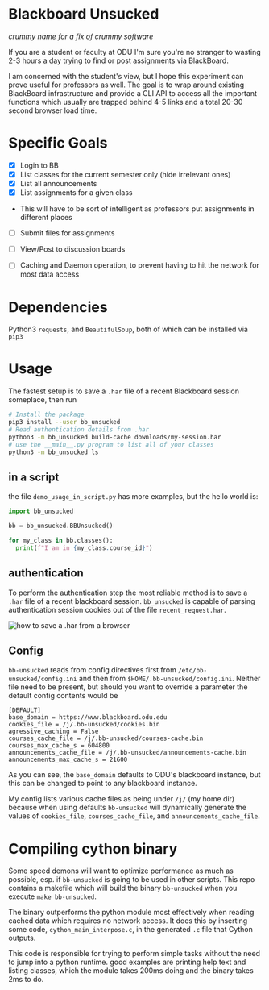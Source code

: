 
# Blackboard Unsucked

_crummy name for a fix of crummy software_

If you are a student or faculty at ODU I'm sure you're no stranger
to wasting 2-3 hours a day trying to find or post assignments via BlackBoard.

I am concerned with the student's view, but I hope this experiment can
prove useful for professors as well. The goal is to wrap around existing
BlackBoard infrastructure and provide a CLI API to access all the important functions
which usually are trapped behind 4-5 links and a total 20-30 second browser load time.

# Specific Goals

 - [x] Login to BB
 - [x] List classes for the current semester only (hide irrelevant ones)
 - [x] List all announcements
 - [x] List assignments for a given class
  - This will have to be sort of intelligent as professors put assignments in different places
 - [ ] Submit files for assignments
 - [ ] View/Post to discussion boards
 - [ ] Caching and Daemon operation, to prevent having to hit the network for most data access


# Dependencies

Python3 `requests`, and `BeautifulSoup`, both of which can be 
installed via `pip3`

# Usage

The fastest setup is to save a `.har` file of a recent Blackboard session someplace,
then run

```bash
# Install the package
pip3 install --user bb_unsucked
# Read authentication details from .har
python3 -m bb_unsucked build-cache downloads/my-session.har
# use the __main__.py program to list all of your classes
python3 -m bb_unsucked ls
```

## in a script

the file `demo_usage_in_script.py` has more examples, but the hello world is:

```python
import bb_unsucked

bb = bb_unsucked.BBUnsucked()

for my_class in bb.classes():
  print(f"I am in {my_class.course_id}")

```

## authentication

To perform the authentication step the most reliable method is to
save a `.har` file of a recent blackboard session. `bb_unsucked` is
capable of parsing authentication session cookies out of the file `recent_request.har`.

![how to save a .har from a browser](howto-save-har.jpg "Saving .HAR")


## Config

`bb-unsucked` reads from config directives first from `/etc/bb-unsucked/config.ini`
and then from `$HOME/.bb-unsucked/config.ini`. Neither file need to be present,
but should you want to override a parameter the default config contents would be

```
[DEFAULT]
base_domain = https://www.blackboard.odu.edu
cookies_file = /j/.bb-unsucked/cookies.bin
agressive_caching = False
courses_cache_file = /j/.bb-unsucked/courses-cache.bin
courses_max_cache_s = 604800
announcements_cache_file = /j/.bb-unsucked/announcements-cache.bin
announcements_max_cache_s = 21600

```

As you can see, the `base_domain` defaults to ODU's blackboard instance,
but this can be changed to point to any blackboard instance.

My config lists various cache files as being under `/j/` (my home dir)
because when using defaults `bb-unsucked` will dynamically generate the
values of `cookies_file`, `courses_cache_file`, and  `announcements_cache_file`.

# Compiling cython binary

Some speed demons will want to optimize performance as much as possible, esp.
if `bb-unsucked` is going to be used in other scripts. This repo contains
a makefile which will build the binary `bb-unsucked` when you execute `make bb-unsucked`.

The binary outperforms the python module most effectively when reading
cached data which requires no network access. It does this by inserting some code,
`cython_main_interpose.c`, in the generated `.c` file that Cython outputs.

This code is responsible for trying to perform simple tasks without
the need to jump into a python runtime. good examples are printing help text and listing classes,
which the module takes 200ms doing and the binary takes 2ms to do.



